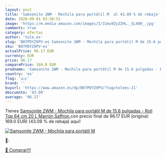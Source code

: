 ```yaml
---
layout: post
title: 'Samsonite 2WM - Mochila para portátil M  al 43.09 % de rebaja'
date: 2020-09-01 03:30:51
image: 'https://m.media-amazon.com/images/I/31mu9Zy3IHL._SL400_.jpg'
comments: true
category: ofertas
author: 'tole.es'
slug: 'B07PDYZ9PV-es Samsonite 2WM - Mochila para portátil M de 15.6 pulgadas -...'
sku: 'B07PDYZ9PV-es'
actualPrice: 96.17 EUR
currency: EUR
price: 96.17
comparePrice: 169.0 EUR
prodname: 'Samsonite 2WM - Mochila para portátil M de 15.6 pulgadas - Roll Top  64 cm  20 L  Marrón  Saffron '
country: 'es'
flag: '🇪🇸'
brand: ''
buyurl: 'https://www.amazon.es/dp/B07PDYZ9PV/?tag=tolees-21'
descuento: '43.09'
average: '96.17'
---
```


Tienes [Samsonite 2WM - Mochila para portátil M de 15.6 pulgadas - Roll Top  64 cm  20 L  Marrón  Saffron ](https://www.amazon.es/dp/B07PDYZ9PV/?tag=tolees-21) con precio final de  96.17 EUR (original: 169.0 EUR) (43.09 %  de rebaja) aqui!

[![Samsonite 2WM - Mochila para portátil M ](https://m.media-amazon.com/images/I/31mu9Zy3IHL._SL400_.jpg)](https://www.amazon.es/dp/B07PDYZ9PV/?tag=tolees-21)

🔎:


[🛒 Comprar!!!](https://www.amazon.es/dp/B07PDYZ9PV/?tag=tolees-21)
